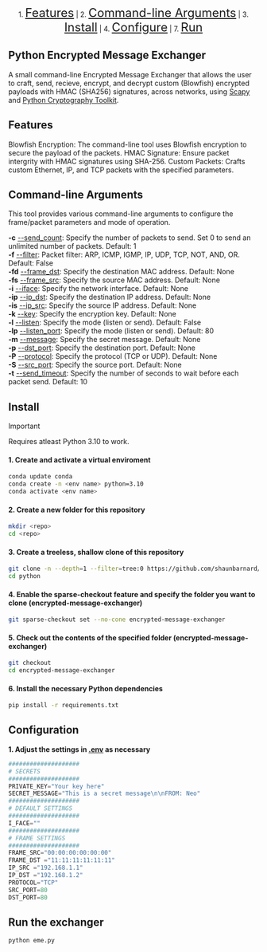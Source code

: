 <p align="center">
    1. <a href="#features" style="font-size: 24px;">Features</a> |
    2. <a href="#command-line-arguments" style="font-size: 24px;">Command-line Arguments</a> |
    3. <a href="#install" style="font-size: 24px;">Install</a> |
    4. <a href="#configure" style="font-size: 24px;">Configure</a> |
    7. <a href="#run" style="font-size: 24px;">Run</a>
</p>

## Python Encrypted Message Exchanger

A small command-line Encrypted Message Exchanger that allows the user to craft, send, recieve, encrypt, and decrypt custom (Blowfish) encrypted payloads with HMAC (SHA256) signatures, across networks, using [Scapy](https://github.com/secdev/scapy) and [Python Cryptography Toolkit](https://github.com/pycrypto/pycrypto).

## Features

Blowfish Encryption: The command-line tool uses Blowfish encryption to secure the payload of the packets.
HMAC Signature: Ensure packet intergrity with HMAC signatures using SHA-256.
Custom Packets: Crafts custom Ethernet, IP, and TCP packets with the specified parameters.

## Command-line Arguments

This tool provides various command-line arguments to configure the frame/packet parameters and mode of operation.

**-c** <ins>--send_count</ins>: Specify the number of packets to send. Set 0 to send an unlimited number of packets. Default: 1<br>
**-f** <ins>--filter</ins>: Packet filter: ARP, ICMP, IGMP, IP, UDP, TCP, NOT, AND, OR. Default: False<br>
**-fd** <ins>--frame_dst</ins>: Specify the destination MAC address. Default: None<br>
**-fs** <ins>--frame_src</ins>: Specify the source MAC address. Default: None<br>
**-i** <ins>--iface</ins>: Specify the network interface. Default: None<br>
**-ip** <ins>--ip_dst</ins>: Specify the destination IP address. Default: None<br>
**-is** <ins>--ip_src</ins>: Specify the source IP address. Default: None<br>
**-k** <ins>--key</ins>: Specify the encryption key. Default: None<br>
**-l** <ins>--listen</ins>: Specify the mode (listen or send). Default: False<br>
**-lp** <ins>--listen_port</ins>: Specify the mode (listen or send). Default: 80<br>
**-m** <ins>--message</ins>: Specify the secret message. Default: None<br>
**-p** <ins>--dst_port</ins>: Specify the destination port. Default: None<br>
**-P** <ins>--protocol</ins>: Specify the protocol (TCP or UDP). Default: None<br>
**-S** <ins>--src_port</ins>: Specify the source port. Default: None<br>
**-t** <ins>--send_timeout</ins>: Specify the number of seconds to wait before each packet send. Default: 10<br>

## Install

> [!IMPORTANT]
> Requires atleast Python 3.10 to work.

#### 1. Create and activate a virtual enviroment
```bash
conda update conda
conda create -n <env name> python=3.10
conda activate <env name>
```

#### 2. Create a new folder for this repository
```bash
mkdir <repo>
cd <repo>
```

#### 3. Create a treeless, shallow clone of this repository
```bash
git clone -n --depth=1 --filter=tree:0 https://github.com/shaunbarnard/python.git
cd python
```

#### 4. Enable the sparse-checkout feature and specify the folder you want to clone (encrypted-message-exchanger)
```bash
git sparse-checkout set --no-cone encrypted-message-exchanger
```

#### 5. Check out the contents of the specified folder (encrypted-message-exchanger)
```bash
git checkout
cd encrypted-message-exchanger
```

#### 6. Install the necessary Python dependencies
```bash
pip install -r requirements.txt
``` 

## Configuration

**1. Adjust the settings in [.env](https://github.com/shaunbarnard/python/blob/main/encrypted-message-exchanger/.env?plain=#L1-L19) as necessary**

```py
####################
# SECRETS
####################
PRIVATE_KEY="Your key here"
SECRET_MESSAGE="This is a secret message\n\nFROM: Neo"
####################
# DEFAULT SETTINGS
####################
I_FACE=""
####################
# FRAME SETTINGS
####################
FRAME_SRC="00:00:00:00:00:00"
FRAME_DST ="11:11:11:11:11:11"
IP_SRC ="192.168.1.1"
IP_DST ="192.168.1.2"
PROTOCOL="TCP"
SRC_PORT=80
DST_PORT=80
```

## Run the exchanger

```bash
python eme.py
```